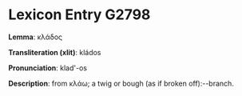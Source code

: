 # Lexicon Entry G2798

**Lemma**: κλάδος

**Transliteration (xlit)**: kládos

**Pronunciation**: klad'-os

**Description**:
from κλάω; a twig or bough (as if broken off):--branch.
